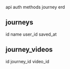 api auth methods
journey erd

journeys
--------------
id
name
user_id
saved_at

journey_videos
----------------
id
journey_id
video_id



